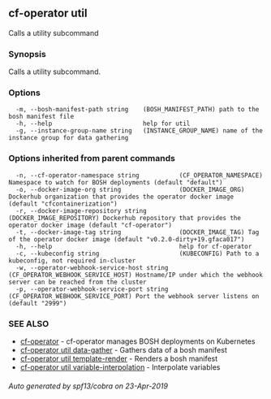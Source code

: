 ## cf-operator util

Calls a utility subcommand

### Synopsis

Calls a utility subcommand.

### Options

```
  -m, --bosh-manifest-path string    (BOSH_MANIFEST_PATH) path to the bosh manifest file
  -h, --help                         help for util
  -g, --instance-group-name string   (INSTANCE_GROUP_NAME) name of the instance group for data gathering
```

### Options inherited from parent commands

```
  -n, --cf-operator-namespace string           (CF_OPERATOR_NAMESPACE) Namespace to watch for BOSH deployments (default "default")
  -o, --docker-image-org string                (DOCKER_IMAGE_ORG) Dockerhub organization that provides the operator docker image (default "cfcontainerization")
  -r, --docker-image-repository string         (DOCKER_IMAGE_REPOSITORY) Dockerhub repository that provides the operator docker image (default "cf-operator")
  -t, --docker-image-tag string                (DOCKER_IMAGE_TAG) Tag of the operator docker image (default "v0.2.0-dirty+19.gfaca017")
  -h, --help                                   help for cf-operator
  -c, --kubeconfig string                      (KUBECONFIG) Path to a kubeconfig, not required in-cluster
  -w, --operator-webhook-service-host string   (CF_OPERATOR_WEBHOOK_SERVICE_HOST) Hostname/IP under which the webhook server can be reached from the cluster
  -p, --operator-webhook-service-port string   (CF_OPERATOR_WEBHOOK_SERVICE_PORT) Port the webhook server listens on (default "2999")
```

### SEE ALSO

* [cf-operator](cf-operator.md)	 - cf-operator manages BOSH deployments on Kubernetes
* [cf-operator util data-gather](cf-operator_util_data-gather.md)	 - Gathers data of a bosh manifest
* [cf-operator util template-render](cf-operator_util_template-render.md)	 - Renders a bosh manifest
* [cf-operator util variable-interpolation](cf-operator_util_variable-interpolation.md)	 - Interpolate variables

###### Auto generated by spf13/cobra on 23-Apr-2019

